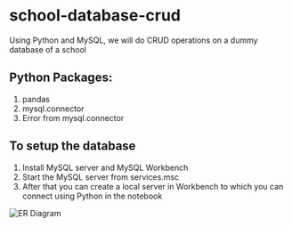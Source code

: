 # school-database-crud
Using Python and MySQL, we will do CRUD operations on a dummy database of a school

## Python Packages:
1. pandas
2. mysql.connector
3. Error from mysql.connector

## To setup the database
1. Install MySQL server and MySQL Workbench
2. Start the MySQL server from services.msc
3. After that you can create a local server in Workbench to which you can connect using Python in the notebook

![ER Diagram](https://github.com/dipanjan51/school-database-crud/assets/18706895/7c7d8024-da5d-46c5-aa21-2280728335d0)



 
